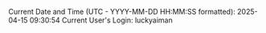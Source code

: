 Current Date and Time (UTC - YYYY-MM-DD HH:MM:SS formatted): 2025-04-15 09:30:54
Current User's Login: luckyaiman
